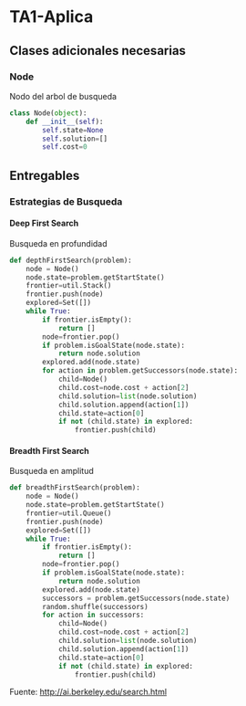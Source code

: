 # TA1-Aplica

## Clases adicionales necesarias

### Node 
Nodo del arbol de busqueda 

```python
class Node(object):
    def __init__(self):
        self.state=None
        self.solution=[]
        self.cost=0
```

## Entregables

### Estrategias de Busqueda 

#### Deep First Search
Busqueda en profundidad
```python
def depthFirstSearch(problem):
    node = Node()
    node.state=problem.getStartState()
    frontier=util.Stack()
    frontier.push(node)
    explored=Set([])
    while True:
        if frontier.isEmpty():
            return []
        node=frontier.pop()
        if problem.isGoalState(node.state):
            return node.solution
        explored.add(node.state)
        for action in problem.getSuccessors(node.state):
            child=Node()
            child.cost=node.cost + action[2]
            child.solution=list(node.solution)
            child.solution.append(action[1])
            child.state=action[0]
            if not (child.state) in explored:
                frontier.push(child)
```
#### Breadth First Search
Busqueda en amplitud
```python
def breadthFirstSearch(problem):
    node = Node()
    node.state=problem.getStartState()
    frontier=util.Queue()
    frontier.push(node)
    explored=Set([])
    while True:
        if frontier.isEmpty():
            return []
        node=frontier.pop()
        if problem.isGoalState(node.state):
            return node.solution
        explored.add(node.state)
        successors = problem.getSuccessors(node.state)
        random.shuffle(successors)
        for action in successors:
            child=Node()
            child.cost=node.cost + action[2]
            child.solution=list(node.solution)
            child.solution.append(action[1])
            child.state=action[0]
            if not (child.state) in explored:
                frontier.push(child)
```
Fuente: http://ai.berkeley.edu/search.html